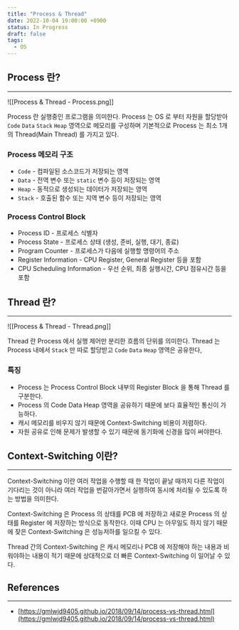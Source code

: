 ```yaml
---
title: "Process & Thread"
date: 2022-10-04 19:00:00 +0900
status: In Progress
draft: false
tags:
  - OS
---
```


## Process 란?

---

![[Process & Thread - Process.png]]

Process 란 실행중인 프로그램을 의미한다. Process 는 OS 로 부터 자원을 할당받아 `Code` `Data` `Stack` `Heap` 영역으로 메모리를 구성하며 기본적으로 Process 는 최소 1개의 Thread(Main Thread) 를 가지고 있다.

### Process 메모리 구조

- `Code` - 컴파일된 소스코드가 저장되는 영역
- `Data` - 전역 변수 또는 `static` 변수 등이 저장되는 영역
- `Heap` - 동적으로 생성되는 데이터가 저장되는 영역
- `Stack` - 호출된 함수 또는 지역 변수 등이 저장되는 영역

### Process Control Block

- Process ID - 프로세스 식별자
- Process State - 프로세스 상태 (생성, 준비, 실행, 대기, 종료)
- Program Counter - 프로세스가 다음에 실행할 명령어의 주소
- Register Information - CPU Register, General Register 등을 포함
- CPU Scheduling Information - 우선 순위, 최종 실행시간, CPU 점유시간 등을 포함

## Thread 란?

---

![[Process & Thread - Thread.png]]

Thread 란 Process 에서 실행 제어만 분리한 흐름의 단위를 의미한다. Thread 는 Process 내에서 `Stack` 만 따로 할당받고 `Code` `Data` `Heap` 영역은 공유한다,

### 특징

- Process 는 Process Control Block 내부의 Register Block 을 통해 Thread 를 구분한다.
- Process 의 Code Data Heap 영역을 공유하기 때문에 보다 효율적인 통신이 가능하다.
- 캐시 메모리를 비우지 않기 때문에 Context-Switching 비용이 저렴하다.
- 자원 공유로 인해 문제가 발생할 수 있기 때문에 동기화에 신경을 많이 써야한다.

## Context-Switching 이란?

---

Context-Switching 이란 여러 작업을 수행할 때 한 작업이 끝날 때까지 다른 작업이 기다리는 것이 아니라 여러 작업을 번갈아가면서 실행하여 동시에 처리될 수 있도록 하는 방법을 의미한다.

Context-Switching 은 Process 의 상태를 PCB 에 저장하고 새로운 Process 의 상태를 Register 에 저장하는 방식으로 동작한다. 이때 CPU 는 아무일도 하지 않기 때문에 잦은 Context-Switching 은 성능저하를 일으킬 수 있다.

Thread 간의 Context-Switching 은 캐시 메모리나 PCB 에 저장해야 하는 내용과 비워야하는 내용이 적기 때문에 상대적으로 더 빠른 Context-Switching 이 일어날 수 있다.

## References

---

- [https://gmlwjd9405.github.io/2018/09/14/process-vs-thread.html](https://gmlwjd9405.github.io/2018/09/14/process-vs-thread.html)
